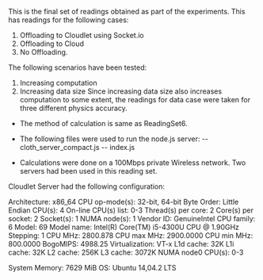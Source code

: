 
This is the final set of readings obtained as part of the experiments.
This has readings for the following cases:

1. Offloading to Cloudlet using Socket.io
2. Offloading to Cloud
2. No Offloading.

The following scenarios have been tested:

1. Increasing computation
2. Increasing data size
Since increasing data size also increases computation to some extent, the readings
for data case were taken for three different physics accuracy.

- The method of calculation is same as ReadingSet6.

- The following files were used to run the node.js server:
-- cloth_server_compact.js
-- index.js

- Calculations were done on a 100Mbps private Wireless network.
Two servers had been used in this reading set.

Cloudlet Server had the following configuration:

Architecture:          x86_64
CPU op-mode(s):        32-bit, 64-bit
Byte Order:            Little Endian
CPU(s):                4
On-line CPU(s) list:   0-3
Thread(s) per core:    2
Core(s) per socket:    2
Socket(s):             1
NUMA node(s):          1
Vendor ID:             GenuineIntel
CPU family:            6
Model:                 69
Model name:            Intel(R) Core(TM) i5-4300U CPU @ 1.90GHz
Stepping:              1
CPU MHz:               2800.878
CPU max MHz:           2900.0000
CPU min MHz:           800.0000
BogoMIPS:              4988.25
Virtualization:        VT-x
L1d cache:             32K
L1i cache:             32K
L2 cache:              256K
L3 cache:              3072K
NUMA node0 CPU(s):     0-3

System Memory:	       7629 MiB
OS:    		       Ubuntu 14,04.2 LTS

